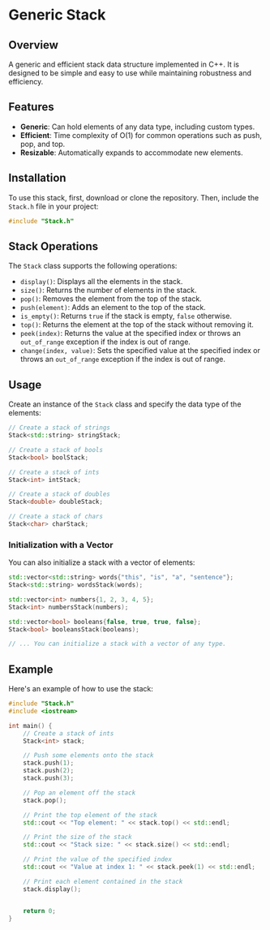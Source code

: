 # Generic Stack

## Overview

A generic and efficient stack data structure implemented in C++. It is designed to be simple and easy to use while maintaining robustness and efficiency.

## Features

- **Generic**: Can hold elements of any data type, including custom types.
- **Efficient**: Time complexity of O(1) for common operations such as push, pop, and top.
- **Resizable**: Automatically expands to accommodate new elements.

## Installation

To use this stack, first, download or clone the repository. Then, include the `Stack.h` file in your project:

```cpp
#include "Stack.h"
```

## Stack Operations

The `Stack` class supports the following operations:

- `display()`: Displays all the elements in the stack.
- `size()`: Returns the number of elements in the stack.
- `pop()`: Removes the element from the top of the stack.
- `push(element)`: Adds an element to the top of the stack.
- `is_empty()`: Returns `true` if the stack is empty, `false` otherwise.
- `top()`: Returns the element at the top of the stack without removing it.
- `peek(index)`: Returns the value at the specified index or throws an `out_of_range` exception if the index is out of range.
- `change(index, value)`: Sets the specified value at the specified index or throws an `out_of_range` exception if the index is out of range.

## Usage

Create an instance of the `Stack` class and specify the data type of the elements:

```cpp
// Create a stack of strings
Stack<std::string> stringStack;

// Create a stack of bools
Stack<bool> boolStack;

// Create a stack of ints
Stack<int> intStack;

// Create a stack of doubles
Stack<double> doubleStack;

// Create a stack of chars
Stack<char> charStack;
```

### Initialization with a Vector

You can also initialize a stack with a vector of elements:

```cpp
std::vector<std::string> words{"this", "is", "a", "sentence"};
Stack<std::string> wordsStack(words);

std::vector<int> numbers{1, 2, 3, 4, 5};
Stack<int> numbersStack(numbers);

std::vector<bool> booleans{false, true, true, false};
Stack<bool> booleansStack(booleans);

// ... You can initialize a stack with a vector of any type.
```


## Example

Here's an example of how to use the stack:

```cpp
#include "Stack.h"
#include <iostream>

int main() {
    // Create a stack of ints
    Stack<int> stack;

    // Push some elements onto the stack
    stack.push(1);
    stack.push(2);
    stack.push(3);

    // Pop an element off the stack
    stack.pop();

    // Print the top element of the stack
    std::cout << "Top element: " << stack.top() << std::endl;

    // Print the size of the stack
    std::cout << "Stack size: " << stack.size() << std::endl;

    // Print the value of the specified index
    std::cout << "Value at index 1: " << stack.peek(1) << std::endl;

    // Print each element contained in the stack
    stack.display();


    return 0;
}
```
